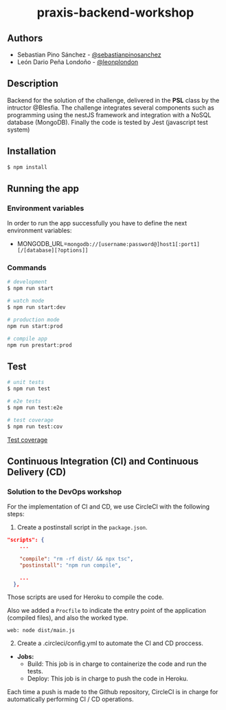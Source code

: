 # <center>praxis-backend-workshop</center>

## Authors

- Sebastian Pino Sánchez - [@sebastianpinosanchez](https://github.com/sebastianpinosanchez)
- León Dario Peña Londoño - [@leonplondon](https://github.com/leonplondon)

## Description


Backend for the solution of the challenge, delivered in the **PSL** class by the intructor @Blesfia. The challenge integrates several components such as programming using the nestJS framework and integration with a NoSQL database (MongoDB). Finally the code is tested by Jest (javascript test system)

## Installation

```bash
$ npm install
```

## Running the app

### Environment variables
In order to run the app successfully you have to define the next environment variables:

* MONGODB_URL=`mongodb://[username:password@]host1[:port1][/[database][?options]]`



### Commands

```bash
# development
$ npm run start

# watch mode
$ npm run start:dev

# production mode
npm run start:prod

# compile app
npm run prestart:prod
```

## Test

```bash
# unit tests
$ npm run test

# e2e tests
$ npm run test:e2e

# test coverage
$ npm run test:cov
```

[Test coverage](https://praxis-backend-workshop.github.io/praxis-backend-workshop/)


## Continuous Integration (CI) and Continuous Delivery (CD)

### Solution to the DevOps workshop

For the implementation of CI and CD, we use CircleCI with the following steps:

1. Create a postinstall script in the `package.json`.

```json
"scripts": {
    ...

    "compile": "rm -rf dist/ && npx tsc",
    "postinstall": "npm run compile",

    ...
  },
```

Those scripts are used for Heroku to compile the code. 

Also we added a `Procfile` to indicate the entry point of the application (compiled files), and also the worked type.

```
web: node dist/main.js
```

2. Create a .circleci/config.yml to automate the CI and CD proccess.

* __Jobs:__
    * Build: This job is in charge to containerize the code and run the tests.
    * Deploy: This job is in charge to push the code in Heroku.


Each time a push is made to the Github repository, CircleCI is in charge for automatically performing CI / CD operations.